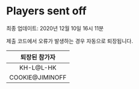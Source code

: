 # Players sent off
최종 업데이트: 2020년 12월 10일 16시 11분


제출 코드에서 오류가 발생하는 경우 자동으로 퇴장됩니다.


| 퇴장된 참가자 |
|:---:|
| KH-L@L-HK |
| COOKIE@JIMINOFF |